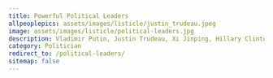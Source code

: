 ```yaml
---
title: Powerful Political Leaders
allpeoplepics: assets/images/listicle/justin_trudeau.jpeg
image: assets/images/listicle/political-leaders.jpg
description: Vladimir Putin, Justin Trudeau, Xi Jinping, Hillary Clinton, Tsai Ing-wen
category: Politician
redirect_to: /political-leaders/
sitemap: false
--- 
```









